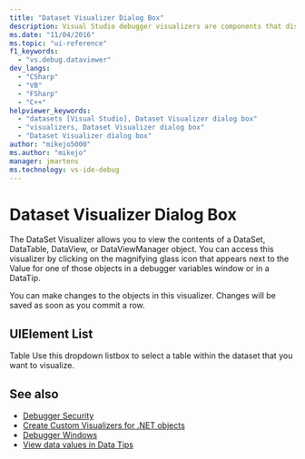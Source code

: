 ```yaml
---
title: "Dataset Visualizer Dialog Box"
description: Visual Studio debugger visualizers are components that display data. Use the DataSet Visualizer to view the contents of a DataSet, DataTable, DataView, or DataViewManager object. 
ms.date: "11/04/2016"
ms.topic: "ui-reference"
f1_keywords:
  - "vs.debug.dataviewer"
dev_langs:
  - "CSharp"
  - "VB"
  - "FSharp"
  - "C++"
helpviewer_keywords:
  - "datasets [Visual Studio], Dataset Visualizer dialog box"
  - "visualizers, Dataset Visualizer dialog box"
  - "Dataset Visualizer dialog box"
author: "mikejo5000"
ms.author: "mikejo"
manager: jmartens
ms.technology: vs-ide-debug
---
```

# Dataset Visualizer Dialog Box

The DataSet Visualizer allows you to view the contents of a DataSet, DataTable, DataView, or DataViewManager object. You can access this visualizer by clicking on the magnifying glass icon that appears next to the Value for one of those objects in a debugger variables window or in a DataTip.

 You can make changes to the objects in this visualizer. Changes will be saved as soon as you commit a row.

## UIElement List
 Table
 Use this dropdown listbox to select a table within the dataset that you want to visualize.

## See also

- [Debugger Security](../debugger/debugger-security.md)
- [Create Custom Visualizers for .NET objects](../debugger/create-custom-visualizers-of-data.md)
- [Debugger Windows](../debugger/debugger-windows.md)
- [View data values in Data Tips](../debugger/view-data-values-in-data-tips-in-the-code-editor.md)